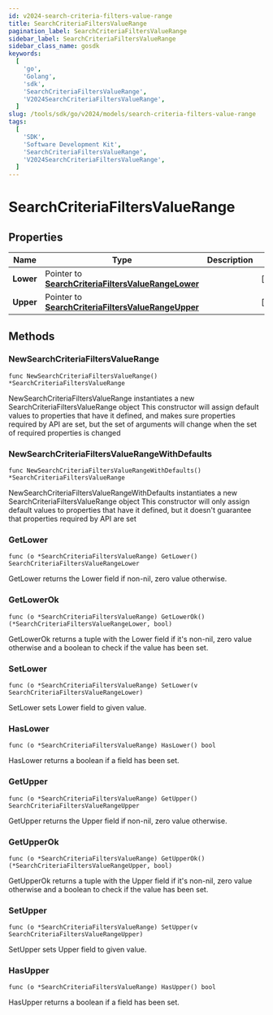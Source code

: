 ```yaml
---
id: v2024-search-criteria-filters-value-range
title: SearchCriteriaFiltersValueRange
pagination_label: SearchCriteriaFiltersValueRange
sidebar_label: SearchCriteriaFiltersValueRange
sidebar_class_name: gosdk
keywords:
  [
    'go',
    'Golang',
    'sdk',
    'SearchCriteriaFiltersValueRange',
    'V2024SearchCriteriaFiltersValueRange',
  ]
slug: /tools/sdk/go/v2024/models/search-criteria-filters-value-range
tags:
  [
    'SDK',
    'Software Development Kit',
    'SearchCriteriaFiltersValueRange',
    'V2024SearchCriteriaFiltersValueRange',
  ]
---
```


# SearchCriteriaFiltersValueRange

## Properties

| Name | Type | Description | Notes |
| --- | --- | --- | --- |
| **Lower** | Pointer to [**SearchCriteriaFiltersValueRangeLower**](search-criteria-filters-value-range-lower) |  | [optional] |
| **Upper** | Pointer to [**SearchCriteriaFiltersValueRangeUpper**](search-criteria-filters-value-range-upper) |  | [optional] |

## Methods

### NewSearchCriteriaFiltersValueRange

`func NewSearchCriteriaFiltersValueRange() *SearchCriteriaFiltersValueRange`

NewSearchCriteriaFiltersValueRange instantiates a new SearchCriteriaFiltersValueRange object This constructor will assign default values to properties that have it defined, and makes sure properties required by API are set, but the set of arguments will change when the set of required properties is changed

### NewSearchCriteriaFiltersValueRangeWithDefaults

`func NewSearchCriteriaFiltersValueRangeWithDefaults() *SearchCriteriaFiltersValueRange`

NewSearchCriteriaFiltersValueRangeWithDefaults instantiates a new SearchCriteriaFiltersValueRange object This constructor will only assign default values to properties that have it defined, but it doesn't guarantee that properties required by API are set

### GetLower

`func (o *SearchCriteriaFiltersValueRange) GetLower() SearchCriteriaFiltersValueRangeLower`

GetLower returns the Lower field if non-nil, zero value otherwise.

### GetLowerOk

`func (o *SearchCriteriaFiltersValueRange) GetLowerOk() (*SearchCriteriaFiltersValueRangeLower, bool)`

GetLowerOk returns a tuple with the Lower field if it's non-nil, zero value otherwise and a boolean to check if the value has been set.

### SetLower

`func (o *SearchCriteriaFiltersValueRange) SetLower(v SearchCriteriaFiltersValueRangeLower)`

SetLower sets Lower field to given value.

### HasLower

`func (o *SearchCriteriaFiltersValueRange) HasLower() bool`

HasLower returns a boolean if a field has been set.

### GetUpper

`func (o *SearchCriteriaFiltersValueRange) GetUpper() SearchCriteriaFiltersValueRangeUpper`

GetUpper returns the Upper field if non-nil, zero value otherwise.

### GetUpperOk

`func (o *SearchCriteriaFiltersValueRange) GetUpperOk() (*SearchCriteriaFiltersValueRangeUpper, bool)`

GetUpperOk returns a tuple with the Upper field if it's non-nil, zero value otherwise and a boolean to check if the value has been set.

### SetUpper

`func (o *SearchCriteriaFiltersValueRange) SetUpper(v SearchCriteriaFiltersValueRangeUpper)`

SetUpper sets Upper field to given value.

### HasUpper

`func (o *SearchCriteriaFiltersValueRange) HasUpper() bool`

HasUpper returns a boolean if a field has been set.
